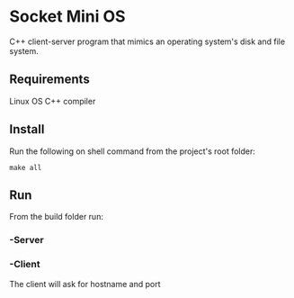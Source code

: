 # Socket Mini OS
C++ client-server program that mimics an operating system's disk and file system.

## Requirements
Linux OS
C++ compiler

## Install
Run the following on shell command from the project's root folder:

`make all`

## Run
From the build folder run:
### -Server 

### -Client
The client will ask for hostname and port



